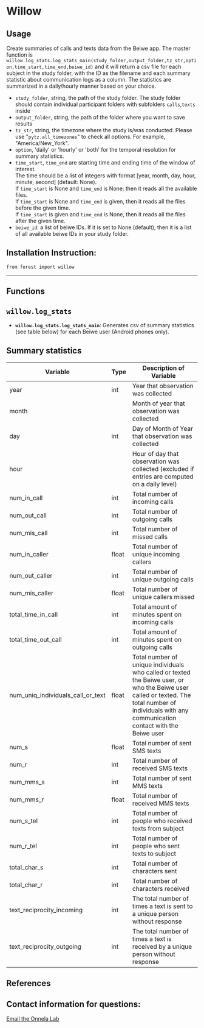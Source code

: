 # Willow

## Usage
Create summaries of calls and texts data from the Beiwe app. The master function is `willow.log_stats.log_stats_main(study_folder,output_folder,tz_str,option,time_start,time_end,beiwe_id)` and it will return a csv file for each subject in the study folder, with the ID as the filename and each summary statistic about communication logs as a column. The statistics are summarized in a daily/hourly manner based on your choice.  

- `study_folder`, string, the path of the study folder. The study folder should contain individual participant folders with subfolders `calls`,`texts` inside
- `output_folder`, string, the path of the folder where you want to save results
- `tz_str`, string, the timezone where the study is/was conducted. Please use "`pytz.all_timezones`" to check all options. For example, "America/New_York".  
- `option`, 'daily' or 'hourly' or 'both' for the temporal resolution for summary statistics.  
- `time_start`, `time_end` are starting time and ending time of the window of interest.  
     The time should be a list of integers with format [year, month, day, hour, minute, second] (default: None).    
     If `time_start` is None and `time_end` is None: then it reads all the available files.   
     If `time_start` is None and `time_end` is given, then it reads all the files before the given time.   
     If `time_start` is given and `time_end` is None, then it reads all the files after the given time.   
- `beiwe_id`: a list of beiwe IDs. If it is set to None (default), then it is a list of all available beiwe IDs in your study folder.
  

## Installation Instruction: 
`from forest import willow`

___
## Functions

## `willow.log_stats`  

* **`willow.log_stats.log_stats_main`**: Generates csv of summary statistics (see table below) for each Beiwe user (Android phones only).

## Summary statistics

|     Variable                          	|     Type     	|     Description of Variable                                                                                 	|
|---------------------------------------	|--------------	|-------------------------------------------------------------------------------------------------------------	|
|     year                      	|       int       	|     Year that observation was collected                                                   	|
|     month                	|              	|     Month of year that observation was collected                                 	|
|     day                             	|       int       	|     Day of Month of Year that observation was collected                                                     	|
|     hour |              	|     Hour of day that observation was collected (excluded if entries are computed on a daily level)                                                      	|
|     num_in_call                      	|        int      	|     Total number of incoming calls                                       	|
|     num_out_call                 	|        int      	|     Total number of outgoing calls                                               	|
|     num_mis_call               	|      int        	|     Total number of missed calls 
|     num_in_caller            	|       float       	|     Total number of unique incoming callers                                         	|
|     num_out_caller          	|        int      	|     Total number of unique outgoing calls                                          	|
|     num_mis_caller      	|        float      	|     Total number of unique callers missed                                   	|
|     total_time_in_call                   	|      int        	|     Total amount of minutes spent on incoming calls                                              	|
|     total_time_out_call          	|       int       	|     Total amount of minutes spent on outgoing calls                                                      	|
|     num_uniq_individuals_call_or_text          	|       float       	|     Total number of unique individuals who called or texted the Beiwe user, or who the Beiwe user called or texted. The total number of individuals with any communication contact with the Beiwe user                                                      	|
|     num_s     	|        float      	|     Total number of sent SMS texts                                   	|
|     num_r                    	|      int        	|     Total number of received SMS texts                                                	|
|     num_mms_s                   	|      int        	|     Total number of sent MMS texts     	|
|     num_mms_r               	|        float      	|     Total number of received MMS texts   |                                   	
|     num_s_tel |      int        	|     Total number of people who received texts from subject |
|     num_r_tel|      int        	|     Total number of people who sent texts to subject   	|
|     total_char_s                  	|      int        	|     Total number of characters sent    	|
|     total_char_r|      int        	|     Total number of characters received     	|
|     text_reciprocity_incoming |      int        	|    The total number of times a text is sent to a unique person without response    	|
|     text_reciprocity_outgoing |      int        	|    The total number of times a text is received by a unique person without response       	|


## References  

## Contact information for questions: 
[Email the Onnela Lab](mailto:onnela.lab@gmail.com)
